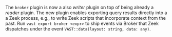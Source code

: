 The `broker` plugin is now a also *writer* plugin on top of being already a
*reader* plugin. The new plugin enables exporting query results directly into a
a Zeek process, e.g., to write Zeek scripts that incorporate context from the
past. Run `vast export broker <expr>` to ship events via Broker that Zeek
dispatches under the event `VAST::data(layout: string, data: any)`.
